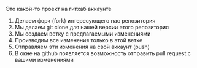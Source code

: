 Это какой-то проект на гитхаб аккаунте

1. Делаем форк (fork)  интересующего нас репозитория
2. Мы делаем git clone для нашей версии этого репозитория
3. Мы создаем ветку с предлагаемыми изменениями
4. Производим все изменения только в этой ветке
5. Отправляем эти изменения на свой аккаунт (push)
6. В окне на github  появляется возможность отправить  pull request  с вашими изменениями
